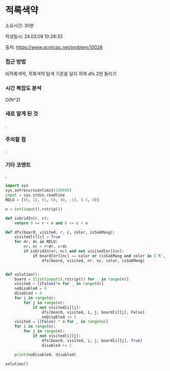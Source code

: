 # 적록색약

소요시간: 30분

작성일시: 24.03.09 10:28:33

출처: https://www.acmicpc.net/problem/10026

### 접근 방법
비적록색약, 적록색약 탐색 기준을 달리 하여 dfs 2번 돌리기

### 시간 복잡도 분석
O(N^2)

### 새로 알게 된 것
.

### 주의할 점
.

### 기타 코멘트
.

```python
import sys
sys.setrecursionlimit(100000)
input = sys.stdin.readline
RDLU = [(0, 1), (1, 0), (0, -1), (-1, 0)]

n = int(input().rstrip())

def isGridIn(r, c):
    return 0 <= r < n and 0 <= c < n

def dfs(board, visited, r, c, color, isSakMang):
    visited[r][c] = True
    for dr, dc in RDLU:
        nr, nc = r+dr, c+dc
        if isGridIn(nr, nc) and not visited[nr][nc]:
            if board[nr][nc] == color or (isSakMang and color in ['R', 'G'] and board[nr][nc] in ['R', 'G']):
                dfs(board, visited, nr, nc, color, isSakMang)


def solution():
    board = [list(input().rstrip()) for _ in range(n)]
    visited = [[False]*n for _ in range(n)]
    noDisabled = 0
    disabled = 0
    for i in range(n):
        for j in range(n):
            if not visited[i][j]:
                dfs(board, visited, i, j, board[i][j], False)
                noDisabled += 1
    visited = [[False] * n for _ in range(n)]
    for i in range(n):
        for j in range(n):
            if not visited[i][j]:
                dfs(board, visited, i, j, board[i][j], True)
                disabled += 1

    print(noDisabled, disabled)

solution()
```
